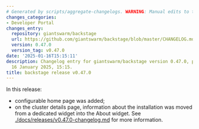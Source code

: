 ```yaml
---
# Generated by scripts/aggregate-changelogs. WARNING: Manual edits to this files will be overwritten.
changes_categories:
- Developer Portal
changes_entry:
  repository: giantswarm/backstage
  url: https://github.com/giantswarm/backstage/blob/master/CHANGELOG.md#0470---2025-01-16
  version: 0.47.0
  version_tag: v0.47.0
date: '2025-01-16T15:15:11'
description: Changelog entry for giantswarm/backstage version 0.47.0, published on
  16 January 2025, 15:15.
title: backstage release v0.47.0
---
```


In this release:
- configurable home page was added;
- on the cluster details page, information about the installation was moved from a dedicated widget into the About widget.
See [./docs/releases/v0.47.0-changelog.md](./docs/releases/v0.47.0-changelog.md) for more information.
